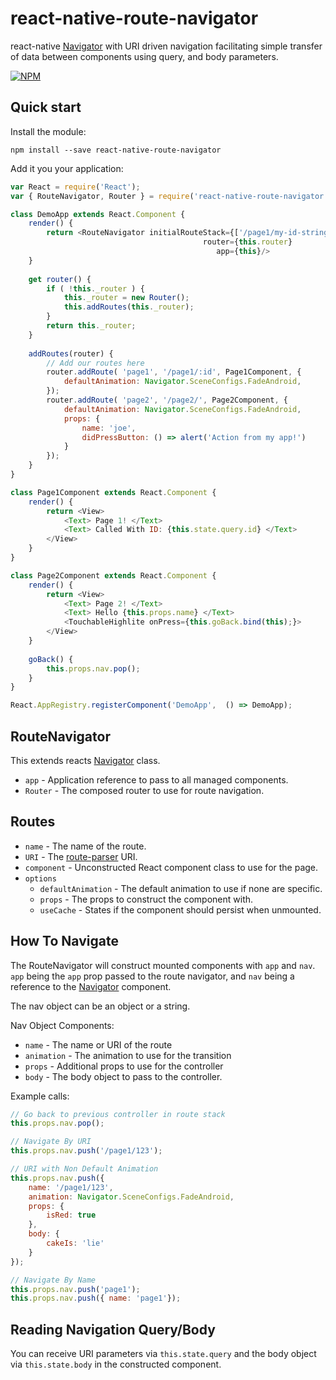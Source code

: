# react-native-route-navigator

react-native [Navigator](https://facebook.github.io/react-native/docs/navigator.html) with URI driven navigation facilitating simple transfer of data between components using query, and body parameters.

[![NPM](https://nodei.co/npm/react-native-route-navigator.png?downloads=true&stars=true)](https://nodei.co/npm/react-native-route-navigator/)

## Quick start

Install the module:

```
npm install --save react-native-route-navigator
```

Add it you your application:

```javascript
var React = require('React');
var { RouteNavigator, Router } = require('react-native-route-navigator');

class DemoApp extends React.Component {
	render() {
		return <RouteNavigator initialRouteStack={['/page1/my-id-string']]}
                            			   router={this.router}
				                              app={this}/>
	}
	
	get router() {
		if ( !this._router ) {
	    	this._router = new Router();
     		this.addRoutes(this._router);
    	}
	    return this._router;
	}
	
	addRoutes(router) {
		// Add our routes here
    	router.addRoute( 'page1', '/page1/:id', Page1Component, {
      		defaultAnimation: Navigator.SceneConfigs.FadeAndroid,
    	});
    	router.addRoute( 'page2', '/page2/', Page2Component, {
      		defaultAnimation: Navigator.SceneConfigs.FadeAndroid,
	      	props: {
	      		name: 'joe',
        		didPressButton: () => alert('Action from my app!')
      		}
    	});
    }
}

class Page1Component extends React.Component {
	render() {
		return <View>
			<Text> Page 1! </Text>
			<Text> Called With ID: {this.state.query.id} </Text>
		</View>
	}
}

class Page2Component extends React.Component {
	render() {
		return <View>
			<Text> Page 2! </Text>
			<Text> Hello {this.props.name} </Text>
			<TouchableHighlite onPress={this.goBack.bind(this);}>
		</View>
	}
	
	goBack() {
		this.props.nav.pop();	
	}
}

React.AppRegistry.registerComponent('DemoApp',  () => DemoApp);
```

## RouteNavigator

This extends reacts [Navigator](https://facebook.github.io/react-native/docs/navigator.html) class.

- `app` - Application reference to pass to all managed components.
- `Router` - The composed router to use for route navigation.

## Routes


- `name` - The name of the route.
- `URI` - The [route-parser](https://www.npmjs.com/package/route-parser) URI.
- `component` - Unconstructed React component class to use for the page.
- `options`
	- `defaultAnimation` - The default animation to use if none are specific.
	- `props` - The props to construct the component with.
	- `useCache` - States if the component should persist when unmounted.
	
## How To Navigate

The RouteNavigator will construct mounted components with `app` and `nav`. `app` being the `app` prop passed to the route navigator, and `nav` being a reference to the [Navigator](https://facebook.github.io/react-native/docs/navigator.html) component.

The nav object can be an object or a string.

Nav Object Components:

- `name` - The name or URI of the route
- `animation` - The animation to use for the transition
- `props` - Additional props to use for the controller
- `body` - The body object to pass to the controller.

Example calls:

```javascript
// Go back to previous controller in route stack
this.props.nav.pop();

// Navigate By URI
this.props.nav.push('/page1/123');

// URI with Non Default Animation
this.props.nav.push({ 
	name: '/page1/123',
	animation: Navigator.SceneConfigs.FadeAndroid,
	props: {
		isRed: true
	},
	body: {
		cakeIs: 'lie'
	}
});

// Navigate By Name
this.props.nav.push('page1');
this.props.nav.push({ name: 'page1'});
```

## Reading Navigation Query/Body

You can receive URI parameters via `this.state.query` and the body object via `this.state.body` in the constructed component.
